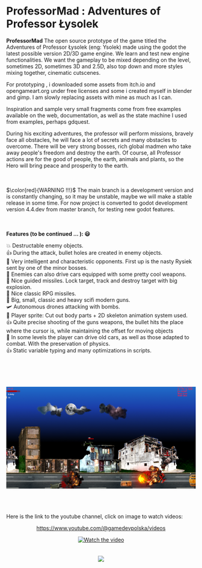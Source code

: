 
# ProfessorMad : Adventures of Professor Łysolek

**ProfessorMad** The open source prototype of the game titled the Adventures of Professor Łysolek (eng: Ysolek) made using the godot the latest possible version 2D/3D game engine.
We learn and test new engine functionalities. We want the gameplay to be mixed depending on the level, sometimes 2D, sometimes 3D and 2.5D, also top down and more styles mixing together, cinematic cutscenes.

For prototyping , i downloaded some assets from itch.io and opengameart.org under free licenses and some i created myself in blender and gimp. I am slowly replacing assets with mine as much as I can. 

Inspiration and sample very small fragments come from free examples available on the web, documentation, as well as the state machine I used from examples, perhaps gdquest.

During his exciting adventures, the professor will perform missions, bravely face all obstacles, he will face a lot of secrets and many obstacles to overcome. There will be very strong bosses, rich global madmen who take away people's freedom and destroy the earth. Of course, all Professor actions are for the good of people, the earth, animals and plants, so the Hero will bring peace and prosperity to the earth.

<BR><BR>
$\color{red}{WARNING !!!}$
The main branch is a development version and is constantly changing, so it may be unstable, maybe we will make a stable release in some time. For now project is converted to godot development version 4.4.dev from master branch, for testing new godot features.
<BR><BR><BR>

**Features (to be continued ... ): :smiley:**

:boom: Destructable enemy objects.
<BR>
:+1: During the attack, bullet holes are created in enemy objects.
<BR>
:superhero: Very intelligent and characteristic opponents. First up is the nasty Rysiek sent by one of the minor bosses. 
<BR>
:superhero: Enemies can also drive cars equipped with some pretty cool weapons. 
<BR>
:rocket: Nice guided missiles. Lock target, track and destroy target with big explosion.
<BR>
:rocket: Nice classic RPG missiles.
<BR>
:gun: Big, small, classic and heavy scifi modern guns.
<BR>
:small_airplane: Autonomous drones attacking with bombs.
<BR>
:disguised_face: Player sprite: Cut out body parts + 2D skeleton animation system used.
<BR>
:+1: Quite precise shooting of the guns weapons, the bullet hits the place where the cursor is,     while maintaining the offset for moving objects
<BR>
:car: In some levels the player can drive old cars, as well as those adapted to combat. With the preservation of physics.
<BR>
:+1: Static variable typing and many optimizations in scripts.
<BR>
<BR><BR><BR><BR>



<div align="center">
 <img src="https://raw.githubusercontent.com/Ciapas-Linux/assets/main/Web/ysolek_1.png"/>
</div>


<BR><BR>

Here is the link to the youtube channel, click on image to watch videos:

<div align="center">
 
https://www.youtube.com/@gamedevpolska/videos

[![Watch the video](https://img.youtube.com/vi/6M4H_5aWBc0/hqdefault.jpg)](https://www.youtube.com/embed/6M4H_5aWBc0)
<BR><BR><BR>
[<img src="https://img.youtube.com/vi/2EygscujO9Q/hqdefault.jpg" 
/>](https://www.youtube.com/embed/2EygscujO9Q)

</div>


